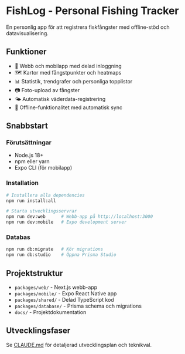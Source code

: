 # FishLog - Personal Fishing Tracker

En personlig app för att registrera fiskfångster med offline-stöd och datavisualisering.

## Funktioner
- 📱 Webb och mobilapp med delad inloggning
- 🗺️ Kartor med fångstpunkter och heatmaps
- 📊 Statistik, trendgrafer och personliga topplistor
- 📷 Foto-upload av fångster
- 🌤️ Automatisk väderdata-registrering
- 📡 Offline-funktionalitet med automatisk sync

## Snabbstart

### Förutsättningar
- Node.js 18+
- npm eller yarn
- Expo CLI (för mobilapp)

### Installation
```bash
# Installera alla dependencies
npm run install:all

# Starta utvecklingsservrar
npm run dev:web      # Webb-app på http://localhost:3000
npm run dev:mobile   # Expo development server
```

### Databas
```bash
npm run db:migrate   # Kör migrations
npm run db:studio    # Öppna Prisma Studio
```

## Projektstruktur
- `packages/web/` - Next.js webb-app
- `packages/mobile/` - Expo React Native app
- `packages/shared/` - Delad TypeScript kod
- `packages/database/` - Prisma schema och migrations
- `docs/` - Projektdokumentation

## Utvecklingsfaser
Se [CLAUDE.md](./CLAUDE.md) för detaljerad utvecklingsplan och teknikval.
